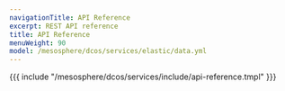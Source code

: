 ```yaml
---
navigationTitle: API Reference
excerpt: REST API reference
title: API Reference
menuWeight: 90
model: /mesosphere/dcos/services/elastic/data.yml
---
```


{{{ include "/mesosphere/dcos/services/include/api-reference.tmpl" }}}
